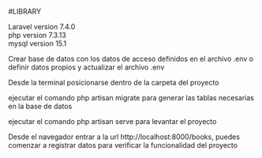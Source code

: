 #LIBRARY

Laravel version 7.4.0
<br/>
php version 7.3.13
<br/>
mysql version 15.1
<br/>

<p>Crear base de datos con los datos de acceso definidos en el archivo .env o definir datos propios y actualizar el archivo .env</p>

<p>Desde la terminal posicionarse dentro de la carpeta del proyecto</p>

<p>ejecutar el comando php artisan migrate para generar las tablas necesarias en la base de datos</p>

<p>ejecutar el comando php artisan serve para levantar el proyecto</p>

<p>Desde el navegador entrar a la url http://localhost:8000/books, puedes comenzar a registrar datos para verificar la funcionalidad del proyecto</p>
